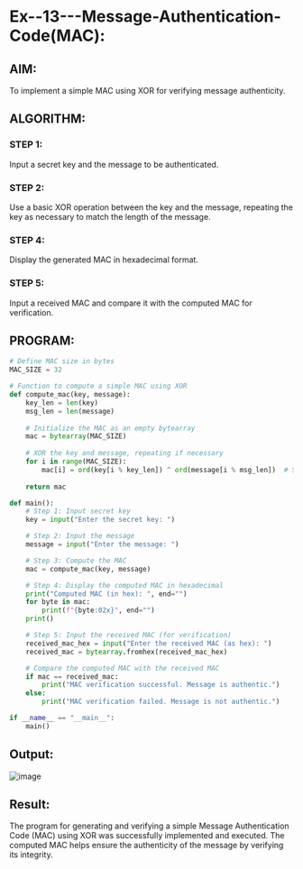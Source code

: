 # Ex--13---Message-Authentication-Code(MAC):
## AIM:
To implement a simple MAC using XOR for verifying message authenticity.

## ALGORITHM:

### STEP 1:
Input a secret key and the message to be authenticated.

### STEP 2:
Use a basic XOR operation between the key and the message, repeating the key as necessary to match the length of the message.

### STEP 4:
Display the generated MAC in hexadecimal format.

### STEP 5:
Input a received MAC and compare it with the computed MAC for verification.

## PROGRAM:
```py
# Define MAC size in bytes
MAC_SIZE = 32

# Function to compute a simple MAC using XOR
def compute_mac(key, message):
    key_len = len(key)
    msg_len = len(message)
    
    # Initialize the MAC as an empty bytearray
    mac = bytearray(MAC_SIZE)
    
    # XOR the key and message, repeating if necessary
    for i in range(MAC_SIZE):
        mac[i] = ord(key[i % key_len]) ^ ord(message[i % msg_len])  # Simple XOR operation
    
    return mac

def main():
    # Step 1: Input secret key
    key = input("Enter the secret key: ")

    # Step 2: Input the message
    message = input("Enter the message: ")

    # Step 3: Compute the MAC
    mac = compute_mac(key, message)

    # Step 4: Display the computed MAC in hexadecimal
    print("Computed MAC (in hex): ", end="")
    for byte in mac:
        print(f"{byte:02x}", end="")
    print()

    # Step 5: Input the received MAC (for verification)
    received_mac_hex = input("Enter the received MAC (as hex): ")
    received_mac = bytearray.fromhex(received_mac_hex)

    # Compare the computed MAC with the received MAC
    if mac == received_mac:
        print("MAC verification successful. Message is authentic.")
    else:
        print("MAC verification failed. Message is not authentic.")

if __name__ == "__main__":
    main()

```
## Output:
![image](https://github.com/user-attachments/assets/a66d3801-1c19-4c70-a38e-5dce9265f45e)
## Result:
The program for generating and verifying a simple Message Authentication Code (MAC) using XOR was successfully implemented and executed. The computed MAC helps ensure the authenticity of the message by verifying its integrity.


